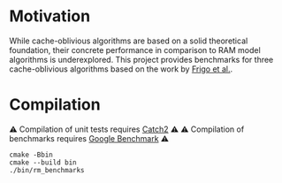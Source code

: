 # Motivation

While cache-oblivious algorithms are based on a solid theoretical foundation, their concrete performance in comparison to RAM model algorithms is underexplored. This project provides benchmarks for three cache-oblivious algorithms based on the work by [Frigo et al.](https://archive.is/W40rU).

# Compilation

⚠️  Compilation of unit tests requires [Catch2](https://github.com/catchorg/Catch2) ⚠️
⚠️  Compilation of benchmarks requires [Google Benchmark](https://github.com/google/benchmark/) ⚠️

```shell
cmake -Bbin
cmake --build bin
./bin/rm_benchmarks
```




